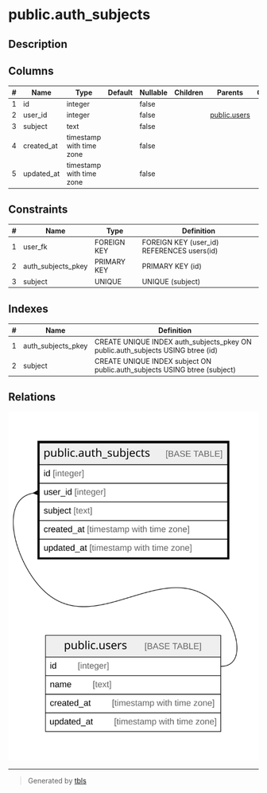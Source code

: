 # public.auth_subjects

## Description

## Columns

| # | Name       | Type                     | Default | Nullable | Children | Parents                         | Comment |
| - | ---------- | ------------------------ | ------- | -------- | -------- | ------------------------------- | ------- |
| 1 | id         | integer                  |         | false    |          |                                 |         |
| 2 | user_id    | integer                  |         | false    |          | [public.users](public.users.md) |         |
| 3 | subject    | text                     |         | false    |          |                                 |         |
| 4 | created_at | timestamp with time zone |         | false    |          |                                 |         |
| 5 | updated_at | timestamp with time zone |         | false    |          |                                 |         |

## Constraints

| # | Name               | Type        | Definition                                 |
| - | ------------------ | ----------- | ------------------------------------------ |
| 1 | user_fk            | FOREIGN KEY | FOREIGN KEY (user_id) REFERENCES users(id) |
| 2 | auth_subjects_pkey | PRIMARY KEY | PRIMARY KEY (id)                           |
| 3 | subject            | UNIQUE      | UNIQUE (subject)                           |

## Indexes

| # | Name               | Definition                                                                      |
| - | ------------------ | ------------------------------------------------------------------------------- |
| 1 | auth_subjects_pkey | CREATE UNIQUE INDEX auth_subjects_pkey ON public.auth_subjects USING btree (id) |
| 2 | subject            | CREATE UNIQUE INDEX subject ON public.auth_subjects USING btree (subject)       |

## Relations

![er](public.auth_subjects.svg)

---

> Generated by [tbls](https://github.com/k1LoW/tbls)
